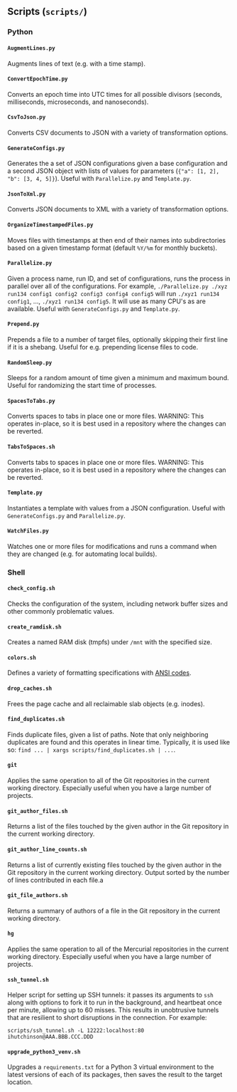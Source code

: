 
## Scripts (`scripts/`)

### Python

#### `AugmentLines.py`
Augments lines of text (e.g. with a time stamp).

#### `ConvertEpochTime.py`
Converts an epoch time into UTC times for all possible divisors (seconds,
milliseconds, microseconds, and nanoseconds).

#### `CsvToJson.py`
Converts CSV documents to JSON with a variety of transformation options.

#### `GenerateConfigs.py`
Generates the a set of JSON configurations given a base configuration and a
second JSON object with lists of values for parameters
(`{"a": [1, 2], "b": [3, 4, 5]}`). Useful with `Parallelize.py` and
`Template.py`.

#### `JsonToXml.py`
Converts JSON documents to XML with a variety of transformation options.

#### `OrganizeTimestampedFiles.py`
Moves files with timestamps at then end of their names into subdirectories
based on a given timestamp format (default `%Y/%m` for monthly buckets).

#### `Parallelize.py`
Given a process name, run ID, and set of configurations, runs the process in
parallel over all of the configurations. For example,
`./Parallelize.py ./xyz run134 config1 config2 config3 config4 config5` will run
`./xyz1 run134 config1`, ..., `./xyz1 run134 config5`.
It will use as many CPU's as are available. Useful with `GenerateConfigs.py` and
`Template.py`.

#### `Prepend.py`
Prepends a file to a number of target files, optionally skipping their first
line if it is a shebang. Useful for e.g. prepending license files to code.

#### `RandomSleep.py`
Sleeps for a random amount of time given a minimum and maximum bound. Useful for
randomizing the start time of processes.

#### `SpacesToTabs.py`
Converts spaces to tabs in place one or more files. WARNING: This operates
in-place, so it is best used in a repository where the changes can be reverted.

#### `TabsToSpaces.sh`
Converts tabs to spaces in place one or more files. WARNING: This operates
in-place, so it is best used in a repository where the changes can be reverted.

#### `Template.py`
Instantiates a template with values from a JSON configuration. Useful with
`GenerateConfigs.py` and `Parallelize.py`.

#### `WatchFiles.py`
Watches one or more files for modifications and runs a command when they are
changed (e.g. for automating local builds).

### Shell

#### `check_config.sh`
Checks the configuration of the system, including network buffer sizes and other
commonly problematic values.

#### `create_ramdisk.sh`
Creates a named RAM disk (tmpfs) under `/mnt` with the specified size.

#### `colors.sh`
Defines a variety of formatting specifications with
[ANSI codes](https://en.wikipedia.org/wiki/ANSI_escape_code).

#### `drop_caches.sh`
Frees the page cache and all reclaimable slab objects (e.g. inodes).

#### `find_duplicates.sh`
Finds duplicate files, given a list of paths. Note that only neighboring
duplicates are found and this operates in linear time. Typically, it is used
like so: `find ... | xargs scripts/find_duplicates.sh | ...`.

#### `git`
Applies the same operation to all of the Git repositories in the current working
directory. Especially useful when you have a large number of projects.

#### `git_author_files.sh`
Returns a list of the files touched by the given author in the Git repository in
the current working directory.

#### `git_author_line_counts.sh`
Returns a list of currently existing files touched by the given author in the
Git repository in the current working directory. Output sorted by the number of
lines contributed in each file.a

#### `git_file_authors.sh`
Returns a summary of authors of a file in the Git repository in the current
working directory.

#### `hg`
Applies the same operation to all of the Mercurial repositories in the current
working directory. Especially useful when you have a large number of projects.

#### `ssh_tunnel.sh`
Helper script for setting up SSH tunnels: it passes its arguments to `ssh`
along with options to fork it to run in the background, and heartbeat once per
minute, allowing up to 60 misses. This results in unobtrusive tunnels that are
resilient to short disruptions in the connection. For example:

	scripts/ssh_tunnel.sh -L 12222:localhost:80 ihutchinson@AAA.BBB.CCC.DDD

#### `upgrade_python3_venv.sh`
Upgrades a `requirements.txt` for a Python 3 virtual environment to the latest
versions of each of its packages, then saves the result to the target location.
